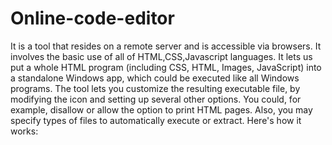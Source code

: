 # Online-code-editor
It is a tool that resides on a remote server and is accessible via browsers.
It involves the basic use of all of HTML,CSS,Javascript languages.
It lets us put a whole HTML program (including CSS, HTML, Images, JavaScript) into a standalone Windows app, which could be executed like all Windows programs. The tool lets you customize the resulting executable file, by modifying the icon and setting up several other options. You could, for example, disallow or allow the option to print HTML pages. Also, you may specify types of files to automatically execute or extract. 
Here's how it works:

